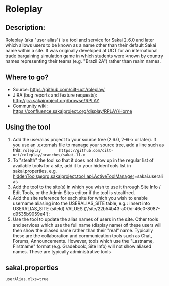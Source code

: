 # Roleplay
## Description:
Roleplay (aka "user alias") is a tool and service for Sakai 2.6.0 and later which allows users to be known as a name other than their default Sakai name within a site. It was originally developed at UCT for an international trade bargaining simulation game in which students were known by country names representing their teams (e.g. "Brazil 2A") rather than realm names.
## Where to go?
* Source: https://github.com/cilt-uct/roleplay/
* JIRA (bug reports and feature requests): http://jira.sakaiproject.org/browse/RPLAY
* Community wiki: https://confluence.sakaiproject.org/display/RPLAY/Home
## Using the tool
1. Add the useralias project to your source tree (2.6.0, 2-6-x or later). If you use an .externals file to manage your source tree, add a line such as this:
`roleplay        https://github.com/cilt-uct/roleplay/branches/sakai-11.x`
2. To "stealth" the tool so that it does not show up in the regular list of available tools for a site, add it to your hiddenTools list in sakai.properties, e.g.
hiddenTools@org.sakaiproject.tool.api.ActiveToolManager=sakai.useralias
3. Add the tool to the site(s) in which you wish to use it through Site Info / Edit Tools, or the Admin Sites editor if the tool is stealthed.
4. Add the site reference for each site for which you wish to enable username aliasing into the USERALIAS_SITE table, e.g.:
insert into USERALIAS_SITE (siteId) VALUES ('/site/22b54b43-a00d-46c0-8087-d9535b9059e4');
5. Use the tool to update the alias names of users in the site. Other tools and services which use the full name (display name) of these users will then show the aliased name rather than their "real" name. Typically these are the collaboration and communication tools such as Chat, Forums, Announcements. However, tools which use the "Lastname, Firstname" format (e.g. Gradebook, Site Info) will not show aliased names. These are typically administrative tools
## sakai.properties
`userAlias.xlxs=true`
